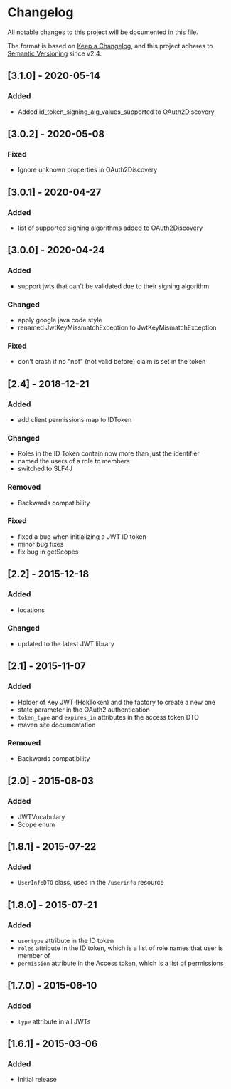 # Changelog
All notable changes to this project will be documented in this file.

The format is based on [Keep a Changelog](https://keepachangelog.com/en/1.0.0/),
and this project adheres to [Semantic Versioning](https://semver.org/spec/v2.0.0.html) since v2.4.

## [3.1.0] - 2020-05-14
### Added
- Added id_token_signing_alg_values_supported to OAuth2Discovery

## [3.0.2] - 2020-05-08
### Fixed
- Ignore unknown properties in OAuth2Discovery

## [3.0.1] - 2020-04-27
### Added
- list of supported signing algorithms added to OAuth2Discovery

## [3.0.0] - 2020-04-24
### Added
- support jwts that can't be validated due to their signing algorithm
### Changed
- apply google java code style
- renamed JwtKeyMissmatchException to JwtKeyMismatchException
### Fixed
- don't crash if no "nbt" (not valid before) claim is set in the token

## [2.4] - 2018-12-21
### Added
- add client permissions map to IDToken
### Changed
- Roles in the ID Token contain now more than just the identifier
- named the users of a role to members
- switched to SLF4J
### Removed
- Backwards compatibility
### Fixed
- fixed a bug when initializing a JWT ID token
- minor bug fixes
- fix bug in getScopes

## [2.2] - 2015-12-18
### Added
- locations
### Changed
- updated to the latest JWT library

## [2.1] - 2015-11-07
### Added
- Holder of Key JWT (HokToken) and the factory to create a new one
- state parameter in the OAuth2 authentication
- `token_type` and `expires_in` attributes in the access token DTO
- maven site documentation
### Removed
- Backwards compatibility

## [2.0] - 2015-08-03
### Added
- JWTVocabulary
- Scope enum

## [1.8.1] - 2015-07-22
### Added
- `UserInfoDTO` class, used in the `/userinfo` resource

## [1.8.0] - 2015-07-21
### Added
- `usertype` attribute in the ID token
- `roles` attribute in the ID token, which is a list
    of role names that user is member of
- `permission` attribute in the Access token, which is
    a list of permissions

## [1.7.0] - 2015-06-10
### Added
- `type` attribute in all JWTs

## [1.6.1] - 2015-03-06
### Added
- Initial release
